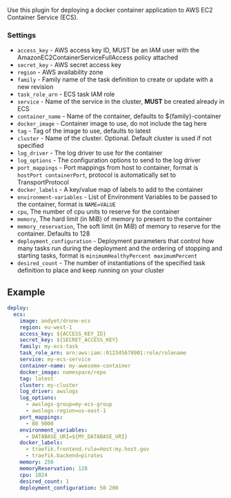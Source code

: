 Use this plugin for deploying a docker container application to AWS EC2 Container Service (ECS).

### Settings

* `access_key` - AWS access key ID, MUST be an IAM user with the AmazonEC2ContainerServiceFullAccess policy attached
* `secret_key` - AWS secret access key
* `region` - AWS availability zone
* `family` - Family name of the task definition to create or update with a new revision
* `task_role_arn` - ECS task IAM role
* `service` - Name of the service in the cluster, **MUST** be created already in ECS
* `container_name` - Name of the container, defaults to ${family}-container
* `docker_image` - Container image to use, do not include the tag here
* `tag` - Tag of the image to use, defaults to latest
* `cluster` - Name of the cluster. Optional. Default cluster is used if not specified
* `log_driver` - The log driver to use for the container
* `log_options` - The configuration options to send to the log driver
* `port_mappings` - Port mappings from host to container, format is `hostPort containerPort`, protocol is automatically set to TransportProtocol
* `docker_labels` - A key/value map of labels to add to the container
* `environment-variables` - List of Environment Variables to be passed to the container, format is `NAME=VALUE`
* `cpu`, The number of cpu units to reserve for the container
* `memory`, The hard limit (in MiB) of memory to present to the container
* `memory_reservation`, The soft limit (in MiB) of memory to reserve for the container. Defaults to 128
* `deployment_configuration` - Deployment parameters that control how many tasks run during the deployment and the ordering of stopping and starting tasks, format is `minimumHealthyPercent maximumPercent`
* `desired_count` - The number of instantiations of the specified task definition to place and keep running on your cluster

## Example

```yaml
deploy:
  ecs:
    image: andyet/drone-ecs
    region: eu-west-1
    access_key: ${ACCESS_KEY_ID}
    secret_key: ${SECRET_ACCESS_KEY}
    family: my-ecs-task
    task_role_arn: arn:aws:iam::012345678901:role/rolename
    service: my-ecs-service
    container-name: my-awesome-container
    docker_image: namespace/repo
    tag: latest
    cluster: my-cluster
    log_driver: awslogs
    log_options:
      - awslogs-group=my-ecs-group
      - awslogs-region=us-east-1
    port_mappings:
      - 80 9000
    environment_variables:
      - DATABASE_URI=${MY_DATABASE_URI}
    docker_labels:
      - traefik.frontend.rule=Host:my.host.gov
      - traefik.backend=pirates
    memory: 256
    memoryReservation: 128
    cpu: 1024
    desired_count: 1
    deployment_configuration: 50 200
```
